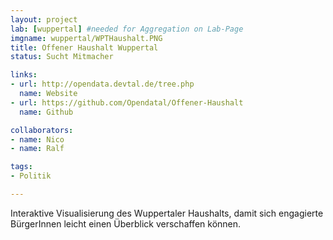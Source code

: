 ```yaml
---
layout: project
lab: [wuppertal] #needed for Aggregation on Lab-Page
imgname: wuppertal/WPTHaushalt.PNG
title: Offener Haushalt Wuppertal
status: Sucht Mitmacher

links:
- url: http://opendata.devtal.de/tree.php
  name: Website
- url: https://github.com/Opendatal/Offener-Haushalt
  name: Github

collaborators:
- name: Nico
- name: Ralf

tags:
- Politik

---
```


Interaktive Visualisierung des Wuppertaler Haushalts, damit sich engagierte BürgerInnen leicht einen Überblick verschaffen können.
